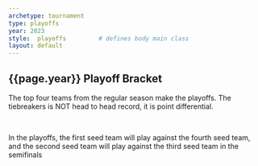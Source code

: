```yaml
---
archetype: tournament
type: playoffs
year: 2023
style:  playoffs         # defines body main class
layout: default
---
```

<h2> {{page.year}} Playoff Bracket </h2>
<p> The top four teams from the regular season make the playoffs. The tiebreakers is NOT head to head record, it is point differential. </p>
<br>
<p> In the playoffs, the first seed team will play against the fourth seed team, and the second seed team will play against the third seed team in the semifinals </p>